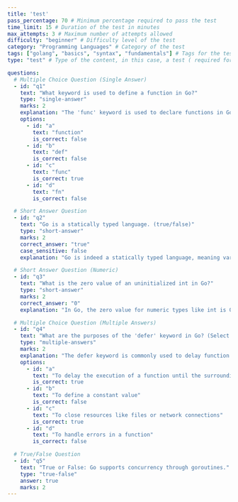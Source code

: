 ```yaml
---
title: 'test'
pass_percentage: 70 # Minimum percentage required to pass the test
time_limit: 15 # Duration of the test in minutes
max_attempts: 3 # Maximum number of attempts allowed
difficulty: "beginner" # Difficulty level of the test
category: "Programming Languages" # Category of the test
tags: ["golang", "basics", "syntax", "fundamentals"] # Tags for the test, useful for search and categorization
type: "test" # Type of the content, in this case, a test ( required for the test to be recognized by the system )

questions:
  # Multiple Choice Question (Single Answer)
  - id: "q1"
    text: "What keyword is used to define a function in Go?"
    type: "single-answer"
    marks: 2
    explanation: "The 'func' keyword is used to declare functions in Go, similar to how 'function' is used in JavaScript."
    options:
      - id: "a"
        text: "function"
        is_correct: false
      - id: "b"
        text: "def"
        is_correct: false
      - id: "c"
        text: "func"
        is_correct: true
      - id: "d"
        text: "fn"
        is_correct: false

  # Short Answer Question
  - id: "q2"
    text: "Go is a statically typed language. (true/false)"
    type: "short-answer"
    marks: 2
    correct_answer: "true"
    case_sensitive: false
    explanation: "Go is indeed a statically typed language, meaning variable types are determined at compile time."

  # Short Answer Question (Numeric)
  - id: "q3"
    text: "What is the zero value of an uninitialized int in Go?"
    type: "short-answer"
    marks: 2
    correct_answer: "0"
    explanation: "In Go, the zero value for numeric types like int is 0."

  # Multiple Choice Question (Multiple Answers)
  - id: "q4"
    text: "What are the purposes of the 'defer' keyword in Go? (Select all that apply)"
    type: "multiple-answers"
    marks: 2
    explanation: "The defer keyword is commonly used to delay function execution until the surrounding function returns, often used for cleanup tasks like closing files."
    options:
      - id: "a"
        text: "To delay the execution of a function until the surrounding function returns"
        is_correct: true
      - id: "b"
        text: "To define a constant value"
        is_correct: false
      - id: "c"
        text: "To close resources like files or network connections"
        is_correct: true
      - id: "d"
        text: "To handle errors in a function"
        is_correct: false

  # True/False Question 
  - id: "q5"
    text: "True or False: Go supports concurrency through goroutines."
    type: "true-false"
    answer: true
    marks: 2
---
```

